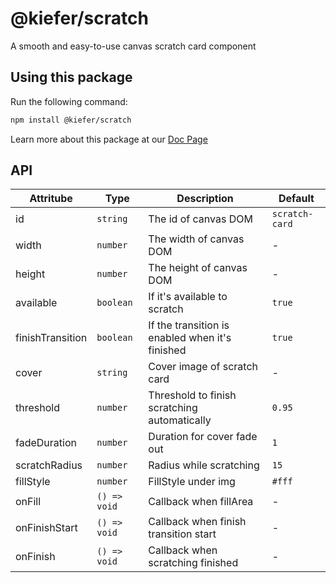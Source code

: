 # @kiefer/scratch

A smooth and easy-to-use canvas scratch card component

## Using this package

Run the following command:

```sh
npm install @kiefer/scratch
```

Learn more about this package at our [Doc Page](https://oc1s.github.io/scratch-card/)

## API

| Attritube | Type | Description | Default |
| --- | --- | ----- | --- |
| id | `string` | The id of canvas DOM | `scratch-card` |
| width | `number` | The width of canvas DOM | - |
| height | `number` | The height of canvas DOM | - |
| available | `boolean` | If it's available to scratch | `true` |
| finishTransition | `boolean` | If the transition is enabled when it's finished | `true` |
| cover | `string` | Cover image of scratch card | - |
| threshold | `number` | Threshold to finish scratching automatically | `0.95` |
| fadeDuration | `number` | Duration for cover fade out | `1` |
| scratchRadius | `number` | Radius while scratching | `15` |
| fillStyle | `number` | FillStyle under img | `#fff` |
| onFill | `() => void` | Callback when fillArea | - |
| onFinishStart | `() => void` | Callback when finish transition start | - |
| onFinish | `() => void` | Callback when scratching finished | - |
